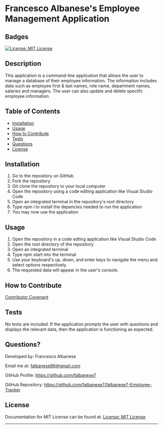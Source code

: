 # Francesco Albanese's Employee Management Application

## Badges

[![License: MIT License](https://img.shields.io/badge/license-MIT%20License-blue)](https://choosealicense.com/licenses/mit/)

## Description

This application is a command-line application that allows the user to manage a database of their employee information. The information includes data such as employee first & last names, role name, department names, salaries and managers. The user can also update and delete speciifc employee information.

## Table of Contents

- [Installation](#installation)
- [Usage](#usage)
- [How to Contribute](#how-to-contribute)
- [Tests](#tests)
- [Questions](#questions)
- [License](#license)

## Installation

1. Go to the repository on GitHub
2. Fork the repository
3. Git clone the repository to your local computer
4. Open the repository using a code editing application like Visual Studio Code
5. Open an integrated terminal in the repository's root directory
6. Type npm i to install the depencies needed to run the application
7. You may now use the application

## Usage

1. Open the repository in a code edting application like Visual Studio Code
2. Open the root directory of the repository
3. Open an integrated terminal
4. Type npm start into the terminal
5. Use your keyboard's up, down, and enter keys to navigate the menu and select options respectively.
6. The requested data will appear in the user's console.

## How to Contribute

[Contributor Covenant](https://www.contributor-covenant.org/)

## Tests

No tests are included. If the application prompts the user with questions and displays the relevant data, then the application is functioning as expected.

## Questions?

Developed by: Francesco Albanese

Email me at: falbanese96@gmail.com

GitHub Profile: https://github.com/falbanese7

GitHub Repository: https://github.com/falbanese7/falbanese7-Employee-Tracker

## License

Documentation for MIT License can be found at:
[License: MIT License](https://choosealicense.com/licenses/mit/)

---
